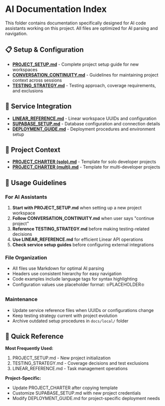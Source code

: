 # AI Documentation Index

This folder contains documentation specifically designed for AI code assistants working on this project. All files are optimized for AI parsing and navigation.

## 📋 **Setup & Configuration**
- **[PROJECT_SETUP.md](./PROJECT_SETUP.md)** - Complete project setup guide for new workspaces
- **[CONVERSATION_CONTINUITY.md](./CONVERSATION_CONTINUITY.md)** - Guidelines for maintaining project context across sessions
- **[TESTING_STRATEGY.md](./TESTING_STRATEGY.md)** - Testing approach, coverage requirements, and exclusions

## 🔧 **Service Integration**
- **[LINEAR_REFERENCE.md](./LINEAR_REFERENCE.md)** - Linear workspace UUIDs and configuration
- **[SUPABASE_SETUP.md](./SUPABASE_SETUP.md)** - Database configuration and connection details
- **[DEPLOYMENT_GUIDE.md](./DEPLOYMENT_GUIDE.md)** - Deployment procedures and environment setup

## 📖 **Project Context**
- **[PROJECT_CHARTER (solo).md](./PROJECT_CHARTER%20(solo).md)** - Template for solo developer projects
- **[PROJECT_CHARTER (multi).md](./PROJECT_CHARTER%20(multi).md)** - Template for multi-developer projects

## 🎯 **Usage Guidelines**

### For AI Assistants
1. **Start with PROJECT_SETUP.md** when setting up a new project workspace
2. **Follow CONVERSATION_CONTINUITY.md** when user says "continue project"
3. **Reference TESTING_STRATEGY.md** before making testing-related decisions
4. **Use LINEAR_REFERENCE.md** for efficient Linear API operations
5. **Check service setup guides** before configuring external integrations

### File Organization
- All files use Markdown for optimal AI parsing
- Headers use consistent hierarchy for easy navigation
- Code examples include language tags for syntax highlighting
- Configuration values use placeholder format: ❇️PLACEHOLDER❇️

### Maintenance
- Update service reference files when UUIDs or configurations change
- Keep testing strategy current with project evolution
- Archive outdated setup procedures in `docs/local/` folder

## 🔄 **Quick Reference**

**Most Frequently Used:**
1. PROJECT_SETUP.md - New project initialization
2. TESTING_STRATEGY.md - Coverage decisions and test exclusions
3. LINEAR_REFERENCE.md - Task management operations

**Project-Specific:**
- Update PROJECT_CHARTER after copying template
- Customize SUPABASE_SETUP.md with new project credentials
- Modify DEPLOYMENT_GUIDE.md for project-specific deployment needs
